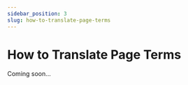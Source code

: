 ```yaml
---
sidebar_position: 3
slug: how-to-translate-page-terms
---
```


# How to Translate Page Terms

Coming soon...
